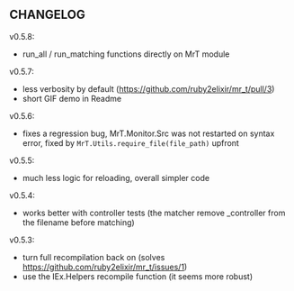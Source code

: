 ## CHANGELOG

v0.5.8:
- run_all / run_matching functions directly on MrT module

v0.5.7:
- less verbosity by default (https://github.com/ruby2elixir/mr_t/pull/3)
- short GIF demo in Readme

v0.5.6:
- fixes a regression bug, MrT.Monitor.Src was not restarted on syntax error, fixed by `MrT.Utils.require_file(file_path)` upfront

v0.5.5:
- much less logic for reloading, overall simpler code

v0.5.4:
- works better with controller tests (the matcher remove _controller from the filename before matching)


v0.5.3:
- turn full recompilation back on (solves https://github.com/ruby2elixir/mr_t/issues/1)
- use the IEx.Helpers recompile function (it seems more robust)
